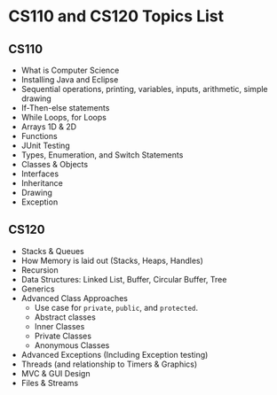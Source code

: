# CS110 and CS120 Topics List

## CS110
* What is Computer Science
* Installing Java and Eclipse
* Sequential operations, printing, variables, inputs, arithmetic, simple drawing
* If-Then-else statements
* While Loops, for Loops
* Arrays 1D & 2D
* Functions
* JUnit Testing
* Types, Enumeration, and Switch Statements
* Classes & Objects
* Interfaces
* Inheritance
* Drawing
* Exception

## CS120
* Stacks & Queues
* How Memory is laid out (Stacks, Heaps, Handles)
* Recursion 
* Data Structures: Linked List, Buffer, Circular Buffer, Tree
* Generics
* Advanced Class Approaches
	* Use case for `private`, `public`, and `protected`.
	* Abstract classes
	* Inner Classes
	* Private Classes
	* Anonymous Classes
* Advanced Exceptions (Including Exception testing)
* Threads (and relationship to Timers & Graphics)
* MVC & GUI Design
* Files & Streams

